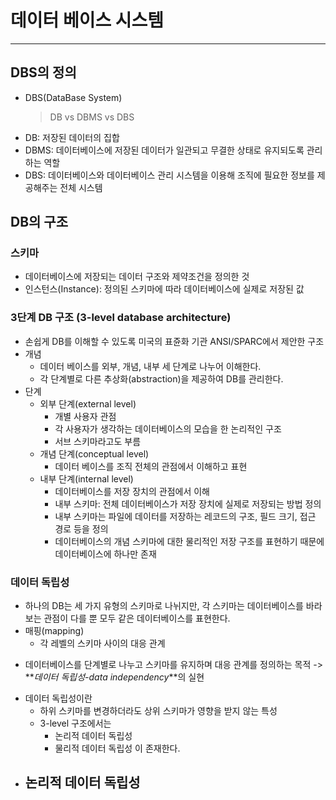 # 데이터 베이스 시스템

---

## DBS의 정의

- DBS(DataBase System)
  > DB vs DBMS vs DBS
- DB: 저장된 데이터의 집합
- DBMS: 데이터베이스에 저장된 데이터가 일관되고 무결한 상태로 유지되도록 관리하는 역할
- DBS: 데이터베이스와 데이터베이스 관리 시스템을 이용해 조직에 필요한 정보를 제공해주는 전체 시스템

## DB의 구조

### 스키마

- 데이터베이스에 저장되는 데이터 구조와 제약조건을 정의한 것
- 인스턴스(Instance): 정의된 스키마에 따라 데이터베이스에 실제로 저장된 값

### 3단계 DB 구조 (3-level database architecture)

- 손쉽게 DB를 이해할 수 있도록 미국의 표쥰화 기관 ANSI/SPARC에서 제안한 구조
- 개념
  - 데이터 베이스를 외부, 개념, 내부 세 단계로 나누어 이해한다.
  - 각 단계별로 다른 추상화(abstraction)을 제공하여 DB를 관리한다.
- 단계
  - 외부 단계(external level)
    - 개별 사용자 관점
    - 각 사용자가 생각하는 데이터베이스의 모습을 한 논리적인 구조
    - 서브 스키마라고도 부름
  - 개념 단계(conceptual level)
    - 데이터 베이스를 조직 전체의 관점에서 이해하고 표현
  - 내부 단계(internal level)
    - 데이터베이스를 저장 장치의 관점에서 이해
    - 내부 스키마: 전체 데이터베이스가 저장 장치에 실제로 저장되는 방법 정의
    - 내부 스키마는 파일에 데이터를 저장하는 레코드의 구조, 필드 크기, 접근 경로 등을 정의
    - 데이터베이스의 개념 스키마에 대한 물리적인 저장 구조를 표현하기 때문에 데이터베이스에 하나만 존재

### 데이터 독립성

- 하나의 DB는 세 가지 유형의 스키마로 나뉘지만, 각 스키마는 데이터베이스를 바라보는 관점이 다를 뿐 모두 같은 데이터베이스를 표현한다.
- 매핑(mapping)
  - 각 레벨의 스키마 사이의 대응 관계

* 데이터베이스를 단계별로 나누고 스키마를 유지하며 대응 관계를 정의하는 목적 -> **_데이터 독립성-data independency_**의 실현

- 데이터 독립성이란
  - 하위 스키마를 변경하더라도 상위 스키마가 영향을 받지 않는 특성
  - 3-level 구조에서는
    - 논리적 데이터 독립성
    - 물리적 데이터 독립성
      이 존재한다.
- ## 논리적 데이터 독립성
